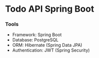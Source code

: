 # Todo API Spring Boot

### Tools
- Framework: Spring Boot
- Database: PostgreSQL
- ORM: Hibernate (Spring Data JPA)
- Authentication: JWT (Spring Security)